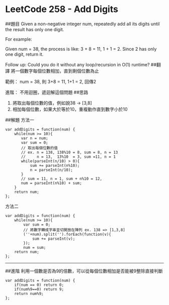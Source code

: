 # LeetCode 258 - Add Digits
##題目
Given a non-negative integer num, repeatedly add all its digits until the result has only one digit.

For example:

Given num = 38, the process is like: 3 + 8 = 11, 1 + 1 = 2. Since 2 has only one digit, return it.

Follow up:
Could you do it without any loop/recursion in O(1) runtime?
##翻譯
將一個數字每個位數相加，直到剩個位數為止

範例：
num = 38, 則 3+8 = 11, 1+1 = 2, 回傳2

進階：
不用迴圈，遞迴解這個問題
##思路
1. 將取出每個位數的值，例如說38 -> [3,8]
2. 相加每個位數，如果大於等於10，重複動作直到數字小於10

##解題
方法一
```
var addDigits = function(num) {
    while(num >= 10){
       var n = num;
       var sum = 0;
       // 取出每個位數的值
       // ex. n = 138, 138%10 = 8, sum = 8, n = 13
       //     n = 13,  13%10  = 3, sum =11, n = 1
       while(parseInt(n/10) > 0){
           sum += parseInt(n%10);
           n = parseInt(n/10);  
       }
       // sum = 11, n = 1, sum + n%10 = 12,
       num = parseInt(n%10) + sum;
    }
    return num;
};

```
方法二
```
var addDigits = function(num) {
    while(num >= 10){
        var sum = 0;
        // 將數字轉成字串並切開放在陣列 ex. 138 => [1,3,8]
        (''+num).split('').forEach(function(v){
            sum += parseInt(v);
        });
        num = sum;
    return num;
};

```


---

##進階
利用一個數是否為9的倍數，可以從每個位數相加是否能被9整除直接判斷

```
var addDigits = function(num) {
    if(num == 0) return 0;
    if(num%9==0) return 9;
    return num%9;
};
```
